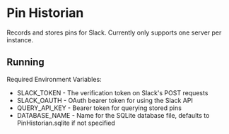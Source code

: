 # Pin Historian

Records and stores pins for Slack. Currently only supports one server per instance.

## Running

Required Environment Variables:

- SLACK_TOKEN - The verification token on Slack's POST requests
- SLACK_OAUTH - OAuth bearer token for using the Slack API
- QUERY_API_KEY - Bearer token for querying stored pins
- DATABASE_NAME - Name for the SQLite database file, defaults to PinHistorian.sqlite if not specified
